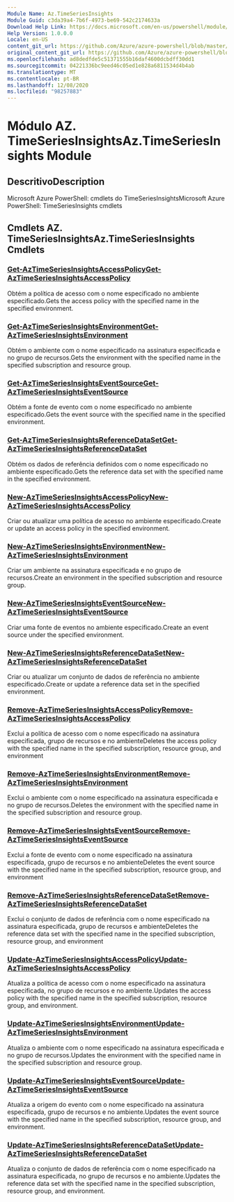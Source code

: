 ```yaml
---
Module Name: Az.TimeSeriesInsights
Module Guid: c3da39a4-7b6f-4973-be69-542c2174633a
Download Help Link: https://docs.microsoft.com/en-us/powershell/module/az.timeseriesinsights
Help Version: 1.0.0.0
Locale: en-US
content_git_url: https://github.com/Azure/azure-powershell/blob/master/src/TimeSeriesInsights/help/Az.TimeSeriesInsights.md
original_content_git_url: https://github.com/Azure/azure-powershell/blob/master/src/TimeSeriesInsights/help/Az.TimeSeriesInsights.md
ms.openlocfilehash: ad8dedfde5c51371555b16daf4600dcbdff30dd1
ms.sourcegitcommit: 04221336bc9eed46c05ed1e828a6811534d4b4ab
ms.translationtype: MT
ms.contentlocale: pt-BR
ms.lasthandoff: 12/08/2020
ms.locfileid: "98257883"
---
```

# <span data-ttu-id="7caeb-101">Módulo AZ. TimeSeriesInsights</span><span class="sxs-lookup"><span data-stu-id="7caeb-101">Az.TimeSeriesInsights Module</span></span>
## <span data-ttu-id="7caeb-102">Descritivo</span><span class="sxs-lookup"><span data-stu-id="7caeb-102">Description</span></span>
<span data-ttu-id="7caeb-103">Microsoft Azure PowerShell: cmdlets do TimeSeriesInsights</span><span class="sxs-lookup"><span data-stu-id="7caeb-103">Microsoft Azure PowerShell: TimeSeriesInsights cmdlets</span></span>

## <span data-ttu-id="7caeb-104">Cmdlets AZ. TimeSeriesInsights</span><span class="sxs-lookup"><span data-stu-id="7caeb-104">Az.TimeSeriesInsights Cmdlets</span></span>
### [<span data-ttu-id="7caeb-105">Get-AzTimeSeriesInsightsAccessPolicy</span><span class="sxs-lookup"><span data-stu-id="7caeb-105">Get-AzTimeSeriesInsightsAccessPolicy</span></span>](Get-AzTimeSeriesInsightsAccessPolicy.md)
<span data-ttu-id="7caeb-106">Obtém a política de acesso com o nome especificado no ambiente especificado.</span><span class="sxs-lookup"><span data-stu-id="7caeb-106">Gets the access policy with the specified name in the specified environment.</span></span>

### [<span data-ttu-id="7caeb-107">Get-AzTimeSeriesInsightsEnvironment</span><span class="sxs-lookup"><span data-stu-id="7caeb-107">Get-AzTimeSeriesInsightsEnvironment</span></span>](Get-AzTimeSeriesInsightsEnvironment.md)
<span data-ttu-id="7caeb-108">Obtém o ambiente com o nome especificado na assinatura especificada e no grupo de recursos.</span><span class="sxs-lookup"><span data-stu-id="7caeb-108">Gets the environment with the specified name in the specified subscription and resource group.</span></span>

### [<span data-ttu-id="7caeb-109">Get-AzTimeSeriesInsightsEventSource</span><span class="sxs-lookup"><span data-stu-id="7caeb-109">Get-AzTimeSeriesInsightsEventSource</span></span>](Get-AzTimeSeriesInsightsEventSource.md)
<span data-ttu-id="7caeb-110">Obtém a fonte de evento com o nome especificado no ambiente especificado.</span><span class="sxs-lookup"><span data-stu-id="7caeb-110">Gets the event source with the specified name in the specified environment.</span></span>

### [<span data-ttu-id="7caeb-111">Get-AzTimeSeriesInsightsReferenceDataSet</span><span class="sxs-lookup"><span data-stu-id="7caeb-111">Get-AzTimeSeriesInsightsReferenceDataSet</span></span>](Get-AzTimeSeriesInsightsReferenceDataSet.md)
<span data-ttu-id="7caeb-112">Obtém os dados de referência definidos com o nome especificado no ambiente especificado.</span><span class="sxs-lookup"><span data-stu-id="7caeb-112">Gets the reference data set with the specified name in the specified environment.</span></span>

### [<span data-ttu-id="7caeb-113">New-AzTimeSeriesInsightsAccessPolicy</span><span class="sxs-lookup"><span data-stu-id="7caeb-113">New-AzTimeSeriesInsightsAccessPolicy</span></span>](New-AzTimeSeriesInsightsAccessPolicy.md)
<span data-ttu-id="7caeb-114">Criar ou atualizar uma política de acesso no ambiente especificado.</span><span class="sxs-lookup"><span data-stu-id="7caeb-114">Create or update an access policy in the specified environment.</span></span>

### [<span data-ttu-id="7caeb-115">New-AzTimeSeriesInsightsEnvironment</span><span class="sxs-lookup"><span data-stu-id="7caeb-115">New-AzTimeSeriesInsightsEnvironment</span></span>](New-AzTimeSeriesInsightsEnvironment.md)
<span data-ttu-id="7caeb-116">Criar um ambiente na assinatura especificada e no grupo de recursos.</span><span class="sxs-lookup"><span data-stu-id="7caeb-116">Create an environment in the specified subscription and resource group.</span></span>

### [<span data-ttu-id="7caeb-117">New-AzTimeSeriesInsightsEventSource</span><span class="sxs-lookup"><span data-stu-id="7caeb-117">New-AzTimeSeriesInsightsEventSource</span></span>](New-AzTimeSeriesInsightsEventSource.md)
<span data-ttu-id="7caeb-118">Criar uma fonte de eventos no ambiente especificado.</span><span class="sxs-lookup"><span data-stu-id="7caeb-118">Create an event source under the specified environment.</span></span>

### [<span data-ttu-id="7caeb-119">New-AzTimeSeriesInsightsReferenceDataSet</span><span class="sxs-lookup"><span data-stu-id="7caeb-119">New-AzTimeSeriesInsightsReferenceDataSet</span></span>](New-AzTimeSeriesInsightsReferenceDataSet.md)
<span data-ttu-id="7caeb-120">Criar ou atualizar um conjunto de dados de referência no ambiente especificado.</span><span class="sxs-lookup"><span data-stu-id="7caeb-120">Create or update a reference data set in the specified environment.</span></span>

### [<span data-ttu-id="7caeb-121">Remove-AzTimeSeriesInsightsAccessPolicy</span><span class="sxs-lookup"><span data-stu-id="7caeb-121">Remove-AzTimeSeriesInsightsAccessPolicy</span></span>](Remove-AzTimeSeriesInsightsAccessPolicy.md)
<span data-ttu-id="7caeb-122">Exclui a política de acesso com o nome especificado na assinatura especificada, grupo de recursos e no ambiente</span><span class="sxs-lookup"><span data-stu-id="7caeb-122">Deletes the access policy with the specified name in the specified subscription, resource group, and environment</span></span>

### [<span data-ttu-id="7caeb-123">Remove-AzTimeSeriesInsightsEnvironment</span><span class="sxs-lookup"><span data-stu-id="7caeb-123">Remove-AzTimeSeriesInsightsEnvironment</span></span>](Remove-AzTimeSeriesInsightsEnvironment.md)
<span data-ttu-id="7caeb-124">Exclui o ambiente com o nome especificado na assinatura especificada e no grupo de recursos.</span><span class="sxs-lookup"><span data-stu-id="7caeb-124">Deletes the environment with the specified name in the specified subscription and resource group.</span></span>

### [<span data-ttu-id="7caeb-125">Remove-AzTimeSeriesInsightsEventSource</span><span class="sxs-lookup"><span data-stu-id="7caeb-125">Remove-AzTimeSeriesInsightsEventSource</span></span>](Remove-AzTimeSeriesInsightsEventSource.md)
<span data-ttu-id="7caeb-126">Exclui a fonte de evento com o nome especificado na assinatura especificada, grupo de recursos e no ambiente</span><span class="sxs-lookup"><span data-stu-id="7caeb-126">Deletes the event source with the specified name in the specified subscription, resource group, and environment</span></span>

### [<span data-ttu-id="7caeb-127">Remove-AzTimeSeriesInsightsReferenceDataSet</span><span class="sxs-lookup"><span data-stu-id="7caeb-127">Remove-AzTimeSeriesInsightsReferenceDataSet</span></span>](Remove-AzTimeSeriesInsightsReferenceDataSet.md)
<span data-ttu-id="7caeb-128">Exclui o conjunto de dados de referência com o nome especificado na assinatura especificada, grupo de recursos e ambiente</span><span class="sxs-lookup"><span data-stu-id="7caeb-128">Deletes the reference data set with the specified name in the specified subscription, resource group, and environment</span></span>

### [<span data-ttu-id="7caeb-129">Update-AzTimeSeriesInsightsAccessPolicy</span><span class="sxs-lookup"><span data-stu-id="7caeb-129">Update-AzTimeSeriesInsightsAccessPolicy</span></span>](Update-AzTimeSeriesInsightsAccessPolicy.md)
<span data-ttu-id="7caeb-130">Atualiza a política de acesso com o nome especificado na assinatura especificada, no grupo de recursos e no ambiente.</span><span class="sxs-lookup"><span data-stu-id="7caeb-130">Updates the access policy with the specified name in the specified subscription, resource group, and environment.</span></span>

### [<span data-ttu-id="7caeb-131">Update-AzTimeSeriesInsightsEnvironment</span><span class="sxs-lookup"><span data-stu-id="7caeb-131">Update-AzTimeSeriesInsightsEnvironment</span></span>](Update-AzTimeSeriesInsightsEnvironment.md)
<span data-ttu-id="7caeb-132">Atualiza o ambiente com o nome especificado na assinatura especificada e no grupo de recursos.</span><span class="sxs-lookup"><span data-stu-id="7caeb-132">Updates the environment with the specified name in the specified subscription and resource group.</span></span>

### [<span data-ttu-id="7caeb-133">Update-AzTimeSeriesInsightsEventSource</span><span class="sxs-lookup"><span data-stu-id="7caeb-133">Update-AzTimeSeriesInsightsEventSource</span></span>](Update-AzTimeSeriesInsightsEventSource.md)
<span data-ttu-id="7caeb-134">Atualiza a origem do evento com o nome especificado na assinatura especificada, grupo de recursos e no ambiente.</span><span class="sxs-lookup"><span data-stu-id="7caeb-134">Updates the event source with the specified name in the specified subscription, resource group, and environment.</span></span>

### [<span data-ttu-id="7caeb-135">Update-AzTimeSeriesInsightsReferenceDataSet</span><span class="sxs-lookup"><span data-stu-id="7caeb-135">Update-AzTimeSeriesInsightsReferenceDataSet</span></span>](Update-AzTimeSeriesInsightsReferenceDataSet.md)
<span data-ttu-id="7caeb-136">Atualiza o conjunto de dados de referência com o nome especificado na assinatura especificada, no grupo de recursos e no ambiente.</span><span class="sxs-lookup"><span data-stu-id="7caeb-136">Updates the reference data set with the specified name in the specified subscription, resource group, and environment.</span></span>


